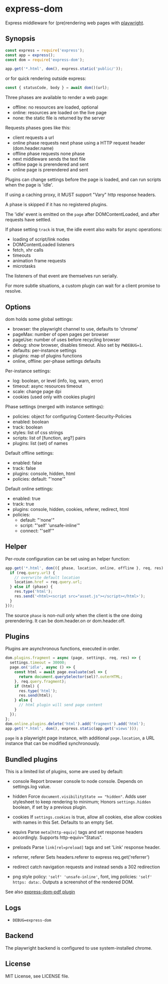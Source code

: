 # express-dom

Express middleware for (pre)rendering web pages with [playwright](https://playwright.dev/docs/api/).

## Synopsis

```js
const express = require('express');
const app = express();
const dom = require('express-dom');

app.get('*.html', dom(), express.static('public/'));
```

or for quick rendering outside express:

```js
const { statusCode, body } = await dom()(url);
```

Three phases are available to render a web page:

- offline: no resources are loaded, optional
- online: resources are loaded on the live page
- none: the static file is returned by the server

Requests phases goes like this:

- client requests a url
- online phase requests next phase using a HTTP request header (dom.header.name)
- offline phase requests none phase
- next middleware sends the text file
- offline page is prerendered and sent
- online page is prerendered and sent

Plugins can change settings before the page is loaded,
and can run scripts when the page is 'idle'.

If using a caching proxy, it MUST support "Vary" http response headers.

A phase is skipped if it has no registered plugins.

The 'idle' event is emitted on the `page` after DOMContentLoaded,
and after requests have settled.

If phase setting `track` is true,
the idle event also waits for async operations:

- loading of script/link nodes
- DOMContentLoaded listeners
- fetch, xhr calls
- timeouts
- animation frame requests
- microtasks

The listeners of that event are themselves run serially.

For more subtle situations, a custom plugin can wait for a client promise to resolve.

## Options

dom holds some global settings:

- browser: the playwright channel to use, defaults to 'chrome'
- pageMax: number of open pages per browser
- pageUse: number of uses before recycling browser
- debug: show browser, disables timeout. Also set by `PWDEBUG=1`.
- defaults: per-instance settings
- plugins: map of plugins functions
- online, offline: per-phase settings defaults

Per-instance settings:

- log: boolean, or level (info, log, warn, error)
- timeout: async resources timeout
- scale: change page dpi
- cookies (used only with cookies plugin)

Phase settings (merged with instance settings):

- policies: object for configuring Content-Security-Policies
- enabled: boolean
- track: boolean
- styles: list of css strings
- scripts: list of [function, arg?] pairs
- plugins: list (set) of names

Default offline settings:

- enabled: false
- track: false
- plugins: console, hidden, html
- policies: default: "'none'"

Default online settings:

- enabled: true
- track: true
- plugins: console, hidden, cookies, referer, redirect, html
- policies:
  - default: "'none'"
  - script: "'self' 'unsafe-inline'"
  - connect: "'self'"

## Helper

Per-route configuration can be set using an helper function:

```js
app.get('*.html', dom(({ phase, location, online, offline }, req, res) => {
  if (req.query.url) {
    // overwrite default location
    location.href = req.query.url;
  } else if (phase) {
    res.type('html');
    res.send('<html><script src="asset.js"></script></html>');
  }
}));
```

The source `phase` is non-null only when the client is the one doing prerendering.
It can be dom.header.on or dom.header.off.

## Plugins

Plugins are asynchronous functions, executed in order.

```js
dom.plugins.fragment = async (page, settings, req, res) => {
  settings.timeout = 30000;
  page.on('idle', async () => {
    const html = await page.evaluate(sel => {
      return document.querySelector(sel)?.outerHTML;
    }, req.query.fragment);
    if (html) {
      res.type('html');
      res.send(html);
    } else {
      // html plugin will send page content
    }
  });
};
dom.online.plugins.delete('html').add('fragment').add('html');
app.get('*.html', dom(), express.static(app.get('views')));
```

`page` is a playwright page instance, with additional
`page.location`, a URL instance that can be modified
synchronously.

## Bundled plugins

This is a limited list of plugins, some are used by default:

- console
  Report browser console to node console.
  Depends on settings.log value.

- hidden
  Force `document.visibilityState == "hidden"`.
  Adds user stylesheet to keep rendering to minimum;
  Honors `settings.hidden` boolean, if set by a previous plugin.

- cookies
  If `settings.cookies` is true, allow all cookies,
  else allow cookies with names in this Set.
  Defaults to an empty Set.

- equivs
  Parse `meta[http-equiv]` tags and set response headers accordingly.
  Supports http-equiv="Status".

- preloads
  Parse `link[rel=preload]` tags and set 'Link' response header.

- referrer, referer
  Sets headers.referer to express req.get('referrer')

- redirect
  catch navigation requests and instead sends a 302 redirection

- png
  style policy: `'self' 'unsafe-inline'`,
  font, img policies: `'self' https: data:`.
  Outputs a screenshot of the rendered DOM.

See also
[express-dom-pdf plugin](https://github.com/kapouer/express-dom-pdf)

## Logs

- `DEBUG=express-dom`

## Backend

The playwright backend is configured to use system-installed chrome.

## License

MIT License, see LICENSE file.
